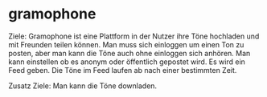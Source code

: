 # gramophone
Ziele:
Gramophone ist eine Plattform in der Nutzer ihre Töne hochladen und mit Freunden teilen können.
Man muss sich einloggen um einen Ton zu posten, aber man kann die Töne auch ohne einloggen sich anhören. 
Man kann einstellen ob es anonym oder öffentlich gepostet wird.
Es wird ein Feed geben.
Die Töne im Feed laufen ab nach einer bestimmten Zeit.

Zusatz Ziele:
Man kann die Töne downladen.
